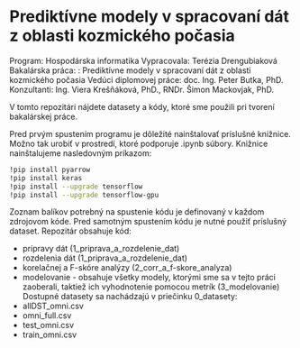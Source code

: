 # Prediktívne modely v spracovaní dát z oblasti kozmického počasia

Program: Hospodárska informatika
Vypracovala: Terézia Drengubiaková
Bakalárska práca: : Prediktívne modely v spracovaní dát z oblasti kozmického počasia
Vedúci diplomovej práce: doc. Ing. Peter Butka, PhD.
Konzultanti: Ing. Viera Krešňáková, PhD., RNDr. Šimon Mackovjak, PhD.

V tomto repozitári nájdete datasety a kódy, ktoré sme použili pri tvorení bakalárskej práce. 

Pred prvým spustením programu je dôležité nainštalovať príslušné knižnice. Možno tak urobiť v prostredí, ktoré podporuje .ipynb súbory. Knižnice nainštalujeme nasledovným príkazom:
```bash
!pip install pyarrow
!pip install keras
!pip install --upgrade tensorflow
!pip install --upgrade tensorflow-gpu
```
Zoznam balíkov potrebný na spustenie kódu je definovaný v každom zdrojovom kóde. Pred samotným spustením kódu je nutné použiť príslušný dataset. Repozitár obsahuje kód:
- prípravy dát (1_priprava_a_rozdelenie_dat)
- rozdelenia dát (1_priprava_a_rozdelenie_dat)
- korelačnej a F-skóre analýzy (2_corr_a_f-skore_analyza)
- modelovanie - obsahuje všetky modely, ktorými sme sa v tejto práci zaoberali, taktiež ich vyhodnotenie pomocou metrík (3_modelovanie)
Dostupné datasety sa nachádzajú v priečinku 0_datasety:
- allDST_omni.csv
- omni_full.csv
- test_omni.csv
- train_omni.csv

